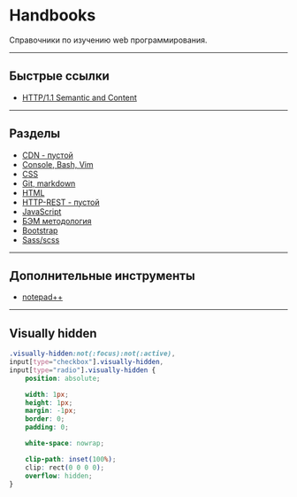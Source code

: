 # Handbooks
Справочники по изучению web программирования.

---
## Быстрые ссылки

* [HTTP/1.1 Semantic and Content](https://tools.ietf.org/html/rfc7231#page-3)

---
## Разделы

* [CDN - пустой](CDN/)
* [Console, Bash, Vim](Console/)
* [CSS](CSS/)
* [Git, markdown](Git/)
* [HTML](HTML/)
* [HTTP-REST - пустой](HTTP-REST/)
* [JavaScript](JavaScript/)
* [БЭМ методология](BEM/)
* [Bootstrap](Bootstrap/)
* [Sass/scss](Sass/)

---
## Дополнительные инструменты

* [notepad++](notepad++/)

---
## Visually hidden
``` css
.visually-hidden:not(:focus):not(:active),
input[type="checkbox"].visually-hidden,
input[type="radio"].visually-hidden {
	position: absolute;

	width: 1px;
	height: 1px;
	margin: -1px;
	border: 0;
	padding: 0;

	white-space: nowrap;

	clip-path: inset(100%);
	clip: rect(0 0 0 0);
	overflow: hidden;
}
```